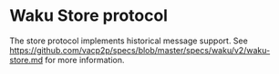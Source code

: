 # Waku Store protocol

The store protocol implements historical message support. See https://github.com/vacp2p/specs/blob/master/specs/waku/v2/waku-store.md for more information.
